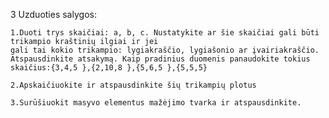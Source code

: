 3 Uzduoties salygos:

    1.Duoti trys skaičiai: a, b, c. Nustatykite ar šie skaičiai gali būti trikampio kraštinių ilgiai ir jei
    gali tai kokio trikampio: lygiakraščio, lygiašonio ar įvairiakraščio.
    Atspausdinkite atsakymą. Kaip pradinius duomenis panaudokite tokius skaičius:{3,4,5 },{2,10,8 },{5,6,5 },{5,5,5}

    2.Apskaičiuokite ir atspausdinkite šių trikampių plotus

    3.Surūšiuokit masyvo elementus mažėjimo tvarka ir atspausdinkite.